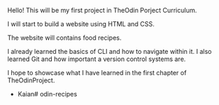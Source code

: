 Hello! This will be my first project in TheOdin Porject Curriculum.

I will start to build a website using HTML and CSS. 

The website will contains food recipes. 

I already learned the basics of CLI and how to navigate within it. I also learned Git and how important a version control systems are.

I hope to showcase what I have learned in the first chapter of TheOdinProject.

- Kaian# odin-recipes
